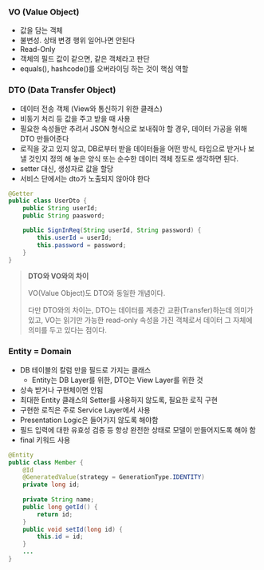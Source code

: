 ### VO (Value Object)
- 값을 담는 객체
- 불변성. 상태 변경 행위 일어나면 안된다
- Read-Only
- 객체의 필드 값이 같으면, 같은 객체라고 판단
- equals(), hashcode()를 오버라이딩 하는 것이 핵심 역할

### DTO (Data Transfer Object)
- 데이터 전송 객체 (View와 통신하기 위한 클래스)
- 비동기 처리 등 값을 주고 받을 때 사용
- 필요한 속성들만 추려서 JSON 형식으로 보내줘야 할 경우, 데이터 가공을 위해 DTO 만들어준다
- 로직을 갖고 있지 않고, DB로부터 받을 데이터들을 어떤 방식, 타입으로 받거나 보낼 것인지 정의 해 놓은 양식 또는 순수한 데이터 객체 정도로 생각하면 된다.
- setter 대신, 생성자로 값을 할당
- 서비스 단에서는 dto가 노출되지 않아야 한다

```java
@Getter
public class UserDto {
	public String userId;
	public String paasword;

	public SignInReq(String userId, String password) {
		this.userId = userId;
		this.password = password;
	}
}
```

> **DTO와 VO와의 차이**
> 
> VO(Value Object)도 DTO와 동일한 개념이다. 
> 
> 다만 DTO와의 차이는, DTO는 데이터를 계층간 교환(Transfer)하는데 의미가 있고, VO는 읽기만 가능한 read-only 속성을 가진 객체로서 데이터 그 자체에 의미를 두고 있다는 점이다.
>

### Entity =  Domain
- DB 테이블의 칼럼 만을 필드로 가지는 클래스
	- Entity는 DB Layer를 위한, DTO는 View Layer를 위한 것
- 상속 받거나 구현체이면 안됨
- 최대한 Entity 클래스의 Setter를 사용하지 않도록, 필요한 로직 구현
- 구현한 로직은 주로 Service Layer에서 사용
- Presentation Logic은 들어가지 않도록 해야함
- 필드 입력에 대한 유효성 검증 등 항상 완전한 상태로 모델이 만들어지도록 해야 함
- final 키워드 사용

```java
@Entity
public class Member {
	@Id
	@GeneratedValue(strategy = GenerationType.IDENTITY)
	private long id;
	
	private String name;
	public long getId() {
		return id;
	}
	public void setId(long id) {
		this.id = id;
	}
	...
}
```
